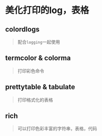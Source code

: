 # 美化打印的log，表格

## colordlogs

> 配合`logging`一起使用

## termcolor & colorma

> 打印彩色命令

## prettytable & tabulate

> 打印格式化的表格

## rich

> 可以打印色彩丰富的字符串，表格，代码

